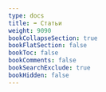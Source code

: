 ```yaml
---
type: docs
title: ➡️ Статьи
weight: 9090
bookCollapseSection: true
bookFlatSection: false
bookToc: false
bookComments: false
bookSearchExclude: true
bookHidden: false
---
```


